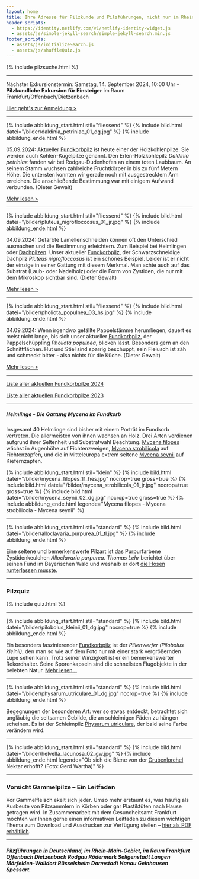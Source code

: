 ```yaml
---
layout: home
title: Ihre Adresse für Pilzkunde und Pilzführungen, nicht nur im Rhein-Main-Gebiet
header_scripts:
  - https://identity.netlify.com/v1/netlify-identity-widget.js
  - assets/js/simple-jekyll-search/simple-jekyll-search.min.js
footer_scripts:
  - assets/js/initializeSearch.js
  - assets/js/shuffleQuiz.js
---
```

{% include pilzsuche.html %}

- - -

Nächster Exkursionstermin: Samstag, 14. September 2024, 10:00 Uhr - **Pilzkundliche Exkursion für Einsteiger** im Raum Frankfurt/Offenbach/Dietzenbach

[Hier geht's zur Anmeldung >](/termine)

- - -

{% include abbildung_start.html stil="fliessend" %}
{% include bild.html datei="/bilder/daldinia_petriniae_01_dg.jpg" %}
{% include abbildung_ende.html %}

05.09.2024: Aktueller [Fundkorbpilz](AA "Glossar-") ist heute einer der Holzkohlenpilze. Sie werden auch Kohlen-Kugelpilze genannt. Den Erlen-Holzkohlepilz *Daldinia petriniae* fanden wir bei Rodgau-Dudenhofen an einem toten Laubbaum. An seinem Stamm wuchsen zahlreiche Fruchtkörper in bis zu fünf Metern Höhe. Die untersten konnten wir gerade noch mit ausgestrecktem Arm erreichen. Die anschließende Bestimmung war mit einigem Aufwand verbunden. (Dieter Gewalt)

[Mehr lesen >](/pilze/daldinia-petriniae-erlen-holzkohlepilz)

<div style="clear:  both"></div>

- - -

{% include abbildung_start.html stil="fliessend" %}
{% include bild.html datei="/bilder/pluteus_nigrofloccosus_01_jr.jpg" %}
{% include abbildung_ende.html %}

04.09.2024: Gefärbte Lamellenschneiden können oft den Unterschied ausmachen und die Bestimmung erleichtern. Zum Beispiel bei Helmlingen oder [Dachpilzen](/verwandt/dachpilze-pluteus). Unser aktueller [Fundkorbpilz](AA "Glossar-"), der Schwarzschneidige Dachpilz *Pluteus nigrofloccosus* ist ein schönes Beispiel. Leider ist er nicht der einzige in seiner Gattung mit diesem Merkmal. Man achte auch auf das Substrat (Laub- oder Nadelholz) oder die Form von Zystiden, die nur mit dem Mikroskop sichtbar sind. (Dieter Gewalt)

[Mehr lesen >](/pilze/pluteus-nigrofloccosus-schwarzschneidiger-dachpilz)

<div style="clear:  both"></div>

- - -

{% include abbildung_start.html stil="fliessend" %}
{% include bild.html datei="/bilder/pholiota_populnea_03_hs.jpg" %}
{% include abbildung_ende.html %}

04.09.2024: Wenn irgendwo gefällte Pappelstämme herumliegen, dauert es meist nicht lange, bis sich unser aktueller [Fundkorbpilz](AA "Glossar-"), der Pappelschüppling *Pholiota populnea*, blicken lässt. Besonders gern an den Schnittflächen. Hut und Stiel sind sparrig beschuppt, sein Fleiusch ist zäh und schmeckt bitter - also nichts für die Küche. (Dieter Gewalt)

[Mehr lesen >](/pilze/pholiota-populnea-pappelschüppling)

<div style="clear:  both"></div>

- - -

[Liste aller aktuellen Fundkorbpilze 2024](/artikel/liste-aller-aktuellen-fundkorbpilze-2024.html)

[Liste aller aktuellen Fundkorbpilze 2023](/artikel/liste-aller-aktuellen-fundkorbpilze-2023.html)

- - -

##### Helmlinge - Die Gattung *Mycena* im Fundkorb

Insgesamt 40 Helmlinge sind bisher mit einem Porträt im Fundkorb vertreten. Die allermeisten von ihnen wachsen an Holz. Drei Arten verdienen aufgrund ihrer Seltenheit und Substratwahl Beachtung. [Mycena filopes](/pilze/mycena-filopes-zerbrechlicher-fadenhelmling) wächst in Augenhöhe auf Fichtenzweigen, [Mycena strobilicola](/pilze/mycena-strobilicola-fichtenzapfenhelmling) auf Fichtenzapfen, und die in Mitteleuropa extrem seltene [Mycena seynii](/pilze/mycena-seynii-mediterraner-kiefernzapfenhelmling) auf Kiefernzapfen.

{% include abbildung_start.html stil="klein" %}
{% include bild.html datei="/bilder/mycena_filopes_11_hes.jpg" nocrop=true gross=true %}
{% include bild.html datei="/bilder/mycena_strobilicola_01_jr.jpg" nocrop=true gross=true %}
{% include bild.html datei="/bilder/mycena_seynii_02_dg.jpg" nocrop=true gross=true %}
{% include abbildung_ende.html legende="Mycena filopes - Mycena strobilicola - Mycena seynii" %}

- - -

{% include abbildung_start.html stil="standard" %}
{% include bild.html datei="/bilder/alloclavaria_purpurea_01_tl.jpg" %}
{% include abbildung_ende.html %}

Eine seltene und bemerkenswerte Pilzart ist das Purpurfarbene Zystidenkeulchen *Alloclavaria purpurea*. *Thomas Lehr* berichtet über seinen Fund im Bayerischen Wald und weshalb er dort [die Hosen runterlassen musste](/pilze/alloclavaria-purpurea-purpurfarbenes-zystidenkeulchen).

- - -

### Pilzquiz

{% include quiz.html %}

- - -

{% include abbildung_start.html stil="standard" %}
{% include bild.html datei="/bilder/pilobolus_kleinii_01_dg.jpg" nocrop=true %}
{% include abbildung_ende.html %}

Ein besonders faszinierender [Fundkorbpilz](AA "Glossar-") ist der *Pillenwerfer (Pilobolus kleinii)*, den man so wie auf dem Foto nur mit einer stark vergrößernden Lupe sehen kann. Trotz seiner Winzigkeit ist er ein bemerkenswerter Rekordhalter. Seine Sporenkapseln sind die schnellsten Flugobjekte in der belebten Natur. [Mehr lesen...](/pilze/pilobolus-kleinii-pillenwerfer)

- - -

{% include abbildung_start.html stil="standard" %}
{% include bild.html datei="/bilder/physarum_utriculare_01_dg.jpg" nocrop=true %}
{% include abbildung_ende.html %}

Begegnungen der besonderen Art: wer so etwas entdeckt, betrachtet sich ungläubig die seltsamen Gebilde, die an schleimigen Fäden zu hängen scheinen. Es ist der Schleimpilz [Physarum utriculare](/pilze/physarum-utriculare-fadenfruchtschleimpilz), der bald seine Farbe verändern wird.

- - -

{% include abbildung_start.html stil="standard" %}
{% include bild.html datei="/bilder/helvella_lacunosa_02_gw.jpg" %}
{% include abbildung_ende.html legende="Ob sich die Biene von der <a href='/pilze/helvella-lacunosa-grubenlorchel'>Grubenlorchel</a> Nektar erhofft?  (Foto: Gerd Wartha)" %}

- - -

### Vorsicht Gammelpilze – Ein Leitfaden

Vor Gammelfleisch ekelt sich jeder. Umso mehr erstaunt es, was häufig als Ausbeute von Pilzsammlern in Körben oder gar Plastiktüten nach Hause getragen wird. In Zusammenarbeit mit dem Gesundheitsamt Frankfurt möchten wir Ihnen gerne einen informativen Leitfaden zu diesem wichtigen Thema zum Download und Ausdrucken zur Verfügung stellen – [hier als PDF erhältlich](/assets/docs/Fundkorb.de-Gammelpilze.pdf).

- - -

##### Pilzführungen in Deutschland, im Rhein-Main-Gebiet, im Raum Frankfurt Offenbach Dietzenbach Rodgau Rödermark Seligenstadt Langen Mörfelden-Walldort Rüsselsheim Darmstadt Hanau Gelnhausen Spessart.